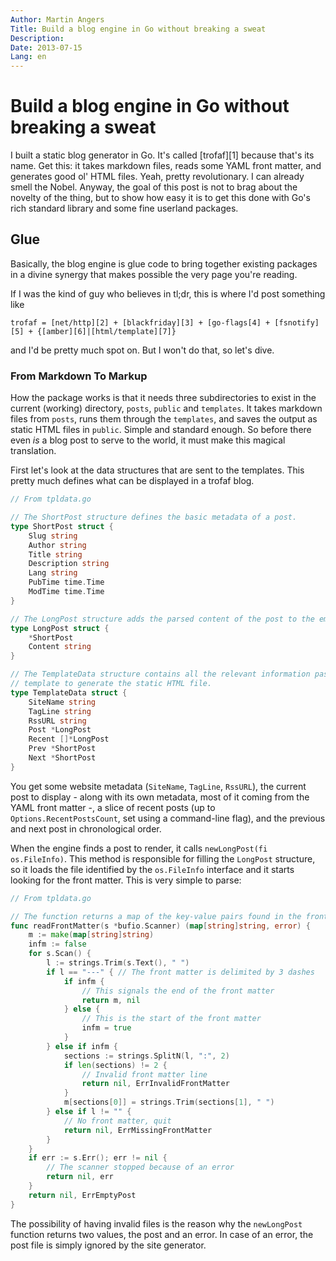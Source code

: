 ```yaml
---
Author: Martin Angers
Title: Build a blog engine in Go without breaking a sweat
Description: 
Date: 2013-07-15
Lang: en
---
```


# Build a blog engine in Go without breaking a sweat

I built a static blog generator in Go. It's called [trofaf][1] because that's its name. Get this: it takes markdown files, reads some YAML front matter, and generates good ol' HTML files. Yeah, pretty revolutionary. I can already smell the Nobel. Anyway, the goal of this post is not to brag about the novelty of the thing, but to show how easy it is to get this done with Go's rich standard library and some fine userland packages.

## Glue

Basically, the blog engine is glue code to bring together existing packages in a divine synergy that makes possible the very page you're reading.

If I was the kind of guy who believes in tl;dr, this is where I'd post something like

`trofaf = [net/http][2] + [blackfriday][3] + [go-flags[4] + [fsnotify][5] + {[amber][6]|[html/template][7]}`

and I'd be pretty much spot on. But I won't do that, so let's dive.

### From Markdown To Markup

How the package works is that it needs three subdirectories to exist in the current (working) directory, `posts`, `public` and `templates`. It takes markdown files from `posts`, runs them through the `templates`, and saves the output as static HTML files in `public`. Simple and standard enough. So before there even *is* a blog post to serve to the world, it must make this magical translation.

First let's look at the data structures that are sent to the templates. This pretty much defines what can be displayed in a trofaf blog.

``` go
// From tpldata.go

// The ShortPost structure defines the basic metadata of a post.
type ShortPost struct {
	Slug string
	Author string
	Title string
	Description string
	Lang string
	PubTime time.Time
	ModTime time.Time
}

// The LongPost structure adds the parsed content of the post to the embedded ShortPost information.
type LongPost struct {
	*ShortPost
	Content string
}

// The TemplateData structure contains all the relevant information passed to the
// template to generate the static HTML file.
type TemplateData struct {
	SiteName string
	TagLine string
	RssURL string
	Post *LongPost
	Recent []*LongPost
	Prev *ShortPost
	Next *ShortPost
}
```

You get some website metadata (`SiteName`, `TagLine`, `RssURL`), the current post to display - along with its own metadata, most of it coming from the YAML front matter -, a slice of recent posts (up to `Options.RecentPostsCount`, set using a command-line flag), and the previous and next post in chronological order.

When the engine finds a post to render, it calls `newLongPost(fi os.FileInfo)`. This method is responsible for filling the `LongPost` structure, so it loads the file identified by the `os.FileInfo` interface and it starts looking for the front matter. This is very simple to parse:

``` go
// From tpldata.go

// The function returns a map of the key-value pairs found in the front matter.
func readFrontMatter(s *bufio.Scanner) (map[string]string, error) {
	m := make(map[string]string)
	infm := false
	for s.Scan() {
		l := strings.Trim(s.Text(), " ")
		if l == "---" { // The front matter is delimited by 3 dashes
			if infm {
				// This signals the end of the front matter
				return m, nil
			} else {
				// This is the start of the front matter
				infm = true
			}
		} else if infm {
			sections := strings.SplitN(l, ":", 2)
			if len(sections) != 2 {
				// Invalid front matter line
				return nil, ErrInvalidFrontMatter
			}
			m[sections[0]] = strings.Trim(sections[1], " ")
		} else if l != "" {
			// No front matter, quit
			return nil, ErrMissingFrontMatter
		}
	}
	if err := s.Err(); err != nil {
		// The scanner stopped because of an error
		return nil, err
	}
	return nil, ErrEmptyPost
}
```

The possibility of having invalid files is the reason why the `newLongPost` function returns two values, the post and an error. In case of an error, the post file is simply ignored by the site generator.

